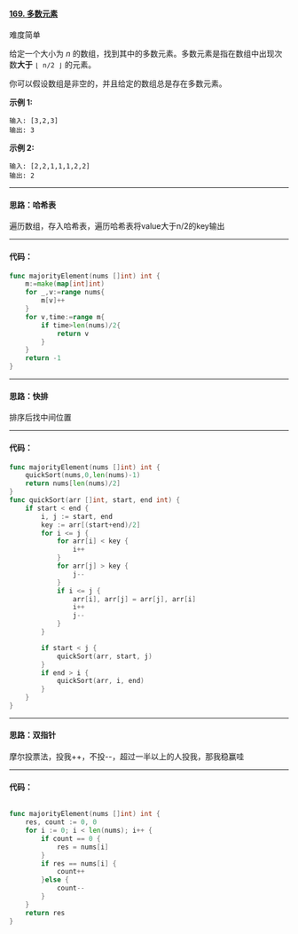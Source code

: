 #### [169. 多数元素](https://leetcode-cn.com/problems/majority-element/)

难度简单

给定一个大小为 *n* 的数组，找到其中的多数元素。多数元素是指在数组中出现次数**大于** `⌊ n/2 ⌋` 的元素。

你可以假设数组是非空的，并且给定的数组总是存在多数元素。

 

**示例 1:**

```
输入: [3,2,3]
输出: 3
```

**示例 2:**

```
输入: [2,2,1,1,1,2,2]
输出: 2
```



------

#### 思路：哈希表

遍历数组，存入哈希表，遍历哈希表将value大于n/2的key输出

------

#### 代码：

```go
func majorityElement(nums []int) int {
    m:=make(map[int]int)
    for _,v:=range nums{
        m[v]++
    }
    for v,time:=range m{
        if time>len(nums)/2{
            return v
        }
    }
    return -1
}
```



------

#### 思路：快排

排序后找中间位置

------

#### 代码：

```go
func majorityElement(nums []int) int {
    quickSort(nums,0,len(nums)-1)
    return nums[len(nums)/2]
}
func quickSort(arr []int, start, end int) {
    if start < end {
        i, j := start, end
        key := arr[(start+end)/2]
        for i <= j {
            for arr[i] < key {
                i++
            }
            for arr[j] > key {
                j--
            }
            if i <= j {
                arr[i], arr[j] = arr[j], arr[i]
                i++
                j--
            }
        }

        if start < j {
            quickSort(arr, start, j)
        }
        if end > i {
            quickSort(arr, i, end)
        }
    }
}
```



------

#### 思路：双指针

摩尔投票法，投我++，不投--，超过一半以上的人投我，那我稳赢哇

------

#### 代码：

```go

func majorityElement(nums []int) int {
    res, count := 0, 0
    for i := 0; i < len(nums); i++ {
        if count == 0 {
            res = nums[i]
        }
        if res == nums[i] {
            count++
        }else {
            count--
        }
    }
    return res
}
```

